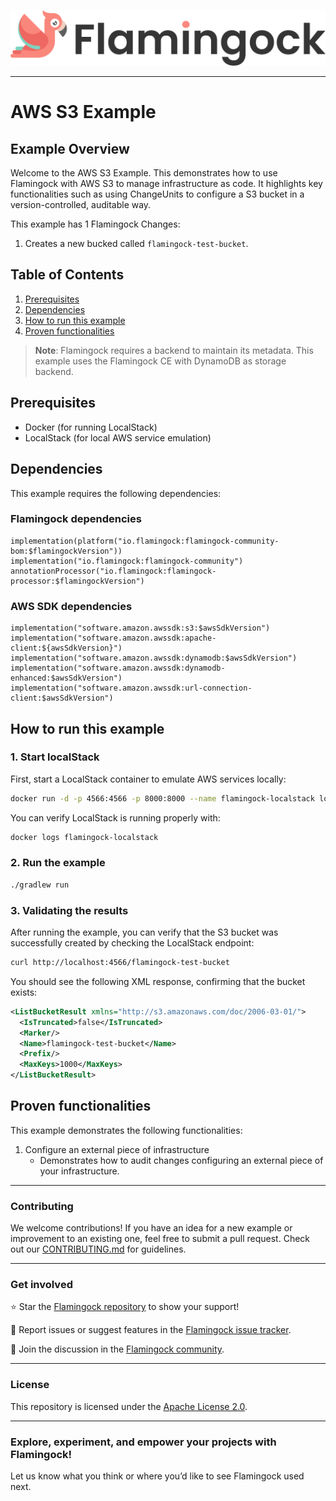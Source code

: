 ![Header Image](../misc/logo-with-text.png)
___

# AWS S3 Example

## Example Overview

Welcome to the AWS S3 Example. This demonstrates how to use Flamingock with AWS S3 to manage infrastructure as code.
It highlights key functionalities such as using ChangeUnits to configure a S3 bucket in a version-controlled, auditable way.

This example has 1 Flamingock Changes:
1. Creates a new bucked called `flamingock-test-bucket`.

## Table of Contents

1. [Prerequisites](#prerequisites)
2. [Dependencies](#dependencies)
3. [How to run this example](#how-to-run-this-example)
4. [Proven functionalities](#proven-functionalities)

> **Note**: Flamingock requires a backend to maintain its metadata. This example uses the Flamingock CE with DynamoDB as storage backend.

## Prerequisites

- Docker (for running LocalStack)
- LocalStack (for local AWS service emulation)

## Dependencies

This example requires the following dependencies:
### Flamingock dependencies
    implementation(platform("io.flamingock:flamingock-community-bom:$flamingockVersion"))
    implementation("io.flamingock:flamingock-community")
    annotationProcessor("io.flamingock:flamingock-processor:$flamingockVersion")

### AWS SDK dependencies
    implementation("software.amazon.awssdk:s3:$awsSdkVersion")
    implementation("software.amazon.awssdk:apache-client:${awsSdkVersion}")
    implementation("software.amazon.awssdk:dynamodb:$awsSdkVersion")
    implementation("software.amazon.awssdk:dynamodb-enhanced:$awsSdkVersion")
    implementation("software.amazon.awssdk:url-connection-client:$awsSdkVersion")

## How to run this example

### 1. Start localStack

First, start a LocalStack container to emulate AWS services locally:
```bash
docker run -d -p 4566:4566 -p 8000:8000 --name flamingock-localstack localstack/localstack
```
You can verify LocalStack is running properly with:
```bash
docker logs flamingock-localstack
```

### 2. Run the example
```bash
./gradlew run
```

### 3. Validating the results

After running the example, you can verify that the S3 bucket was successfully created by checking the LocalStack endpoint:
   ```bash
   curl http://localhost:4566/flamingock-test-bucket
   ```
You should see the following XML response, confirming that the bucket exists:
   ```xml
   <ListBucketResult xmlns="http://s3.amazonaws.com/doc/2006-03-01/">
     <IsTruncated>false</IsTruncated>
     <Marker/>
     <Name>flamingock-test-bucket</Name>
     <Prefix/>
     <MaxKeys>1000</MaxKeys>
   </ListBucketResult>
   ```

## Proven functionalities

This example demonstrates the following functionalities:
1. Configure an external piece of infrastructure
   - Demonstrates how to audit changes configuring an external piece of your infrastructure.

___

### Contributing
We welcome contributions! If you have an idea for a new example or improvement to an existing one, feel free to submit a
pull request. Check out our [CONTRIBUTING.md](../CONTRIBUTING.md) for guidelines.

___

### Get involved
⭐ Star the [Flamingock repository](https://github.com/flamingock/flamingock-java) to show your support!

🐞 Report issues or suggest features in the [Flamingock issue tracker](https://github.com/flamingock/flamingock-java/issues).

💬 Join the discussion in the [Flamingock community](https://github.com/flamingock/flamingock-java/discussions).

___

### License
This repository is licensed under the [Apache License 2.0](../LICENSE.md).

___

### Explore, experiment, and empower your projects with Flamingock!
Let us know what you think or where you’d like to see Flamingock used next.
